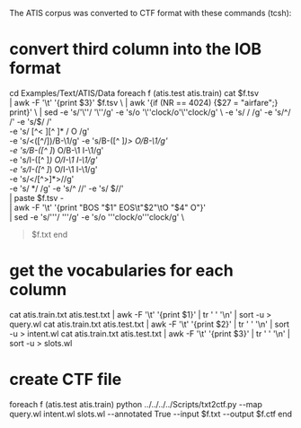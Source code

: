 
The ATIS corpus was converted to CTF format with these commands (tcsh):

# convert third column into the IOB format
cd Examples/Text/ATIS/Data
foreach f (atis.test atis.train)
 cat $f.tsv \
  | awk -F '\t' '{print $3}' $f.tsv \
  | awk '{if (NR == 4024) {$27 = "airfare";} print}' \
  | sed -e 's/'\''/ '\''/g' -e 's/o '\''clock/o'\''clock/g' \
        -e 's/ /  /g' -e 's/^/ /' -e 's/$/ /' \
        -e 's/ [^< ][^ ]* / O /g' \
        -e 's/<\([^\/]\)/B-\1/g' -e 's/B-\([^ ]*\)>  O/B-\1/g' \
        -e 's/B-\([^ ]*\)  O/B-\1  I-\1/g' \
        -e 's/I-\([^ ]*\)  O/I-\1  I-\1/g' \
        -e 's/I-\([^ ]*\)  O/I-\1  I-\1/g' \
        -e 's/<\/[^>]*>//g' \
        -e 's/  */ /g' -e 's/^ //' -e 's/ $//' \
  | paste $f.tsv - \
  | awk -F '\t' '{print "BOS "$1" EOS\t"$2"\tO "$4" O"}' \
  | sed -e 's/'\''/ '\''/g' -e 's/o '\''clock/o'\''clock/g' \
  > $f.txt
end

# get the vocabularies for each column
cat atis.train.txt atis.test.txt | awk -F '\t' '{print $1}' | tr ' ' '\n' | sort -u > query.wl
cat atis.train.txt atis.test.txt | awk -F '\t' '{print $2}' | tr ' ' '\n' | sort -u > intent.wl
cat atis.train.txt atis.test.txt | awk -F '\t' '{print $3}' | tr ' ' '\n' | sort -u > slots.wl

# create CTF file
foreach f (atis.test atis.train)
 python ../../../../Scripts/txt2ctf.py --map query.wl intent.wl slots.wl --annotated True --input $f.txt --output $f.ctf
end
